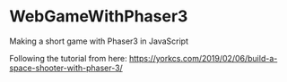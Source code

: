 # WebGameWithPhaser3
Making a short game with Phaser3 in JavaScript

Following the tutorial from here: https://yorkcs.com/2019/02/06/build-a-space-shooter-with-phaser-3/
